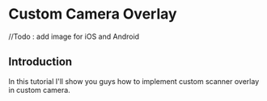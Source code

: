 # Custom Camera Overlay 

//Todo : add image for iOS and Android

## Introduction

In this tutorial I'll show you guys how to implement custom scanner overlay in custom camera.



